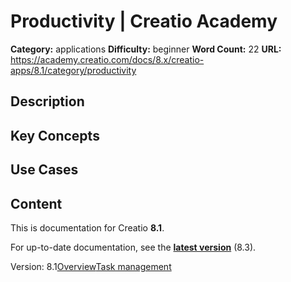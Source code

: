 # Productivity | Creatio Academy

**Category:** applications **Difficulty:** beginner **Word Count:** 22 **URL:**
https://academy.creatio.com/docs/8.x/creatio-apps/8.1/category/productivity

## Description

## Key Concepts

## Use Cases

## Content

This is documentation for Creatio **8.1**.

For up-to-date documentation, see the
**[latest version](/docs/8.x/creatio-apps/category/productivity)** (8.3).

Version:
8.1[Overview](/docs/8.x/creatio-apps/8.1/products/crm-tools/activities/productivity-app-overview)[Task management](/docs/8.x/creatio-apps/8.1/category/task-management)
